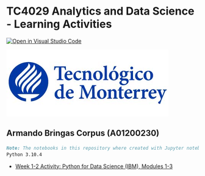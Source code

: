 # TC4029 Analytics and Data Science - Learning Activities

[![Open in Visual Studio Code](https://classroom.github.com/assets/open-in-vscode-c66648af7eb3fe8bc4f294546bfd86ef473780cde1dea487d3c4ff354943c9ae.svg)](https://classroom.github.com/online_ide?assignment_repo_id=8461903&assignment_repo_type=AssignmentRepo)

![itesm](/img/LogoTec2.jpg)

## Armando Bringas Corpus (A01200230)

```markdown
Note: The notebooks in this repository where created with Jupyter notebook through Anaconda
Python 3.10.4
```

* [Week 1-2 Activity: Python for Data Science (IBM), Modules 1-3](Activity_week_1-2-Python_for_Data_Science-IBM)
